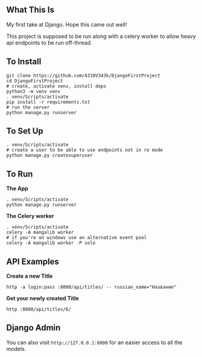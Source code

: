 What This Is
------------

My first take at Django. Hope this came out well!

This project is supposed to be run along with a celery worker to allow heavy api endpoints to be run off-thread.

To Install
----------

    git clone https://github.com/4310V343k/DjangoFirstProject
    cd DjangoFirstProject
    # create, activate venv, install deps
    python3 -m venv venv
    . venv/Scripts/activate
    pip install -r requirements.txt
    # run the server
    python manage.py runserver

To Set Up
---------

    . venv/Scripts/activate
    # create a user to be able to use endpoints not in ro mode
    python manage.py createsuperuser

To Run
------

**The App**

    . venv/Scripts/activate
    python manage.py runserver

**The Celery worker**

    . venv/Scripts/activate
    celery -A mangalib worker
    # if you're on windows use an alternative event pool
    celery -A mangalib worker -P solo

API Examples
-----------

**Create a new Title**

    http -a login:pass :8000/api/titles/ -- russian_name="Название"

**Get your newly created Title**

    http :8000/api/titles/6/

Django Admin
------------

You can also visit `http://127.0.0.1:8000` for an easier access to all the models.

